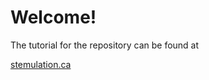 # Welcome!

The tutorial for the repository can be found at

[stemulation.ca](https://stemulation.ca/tutorials/Writing_a_deploy_script_for_a_Node.JS_app/5eee8f913697d209ce860079)
